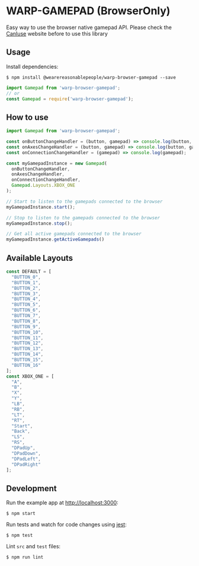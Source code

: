 # WARP-GAMEPAD (BrowserOnly)

Easy way to use the browser native gamepad API. 
Please check the [CanIuse](https://caniuse.com/#search=getGamepads) website before to use this library

## Usage

Install dependencies:

```
$ npm install @wearereasonablepeople/warp-browser-gamepad --save
```

```js
import Gamepad from 'warp-browser-gamepad';
// or
const Gamepad = require('warp-browser-gamepad');
```

## How to use

```js
import Gamepad from 'warp-browser-gamepad';

const onButtonChangeHandler = (button, gamepad) => console.log(button, gamepad);
const onAxesChangeHandler = (button, gamepad) => console.log(button, gamepad);
const onConnectionChangeHandler = (gamepad) => console.log(gamepad);

const myGamepadInstance = new Gamepad(
  onButtonChangeHandler,
  onAxesChangeHandler,
  onConnectionChangeHandler,
  Gamepad.Layouts.XBOX_ONE
);

// Start to listen to the gamepads connected to the browser
myGamepadInstance.start();

// Stop to listen to the gamepads connected to the browser
myGamepadInstance.stop();

// Get all active gamepads connected to the browser
myGamepadInstance.getActiveGamepads()

```

## Available Layouts

```js
const DEFAULT = [
  "BUTTON_0",
  "BUTTON_1",
  "BUTTON_2",
  "BUTTON_3",
  "BUTTON_4",
  "BUTTON_5",
  "BUTTON_6",
  "BUTTON_7",
  "BUTTON_8",
  "BUTTON_9",
  "BUTTON_10",
  "BUTTON_11",
  "BUTTON_12",
  "BUTTON_13",
  "BUTTON_14",
  "BUTTON_15",
  "BUTTON_16"
];
const XBOX_ONE = [
  "A",
  "B",
  "X",
  "Y",
  "LB",
  "RB",
  "LT",
  "RT",
  "Start",
  "Back",
  "LS",
  "RS",
  "DPadUp",
  "DPadDown",
  "DPadLeft",
  "DPadRight"
];
```
## Development

Run the example app at [http://localhost:3000](http://localhost:3000):

```
$ npm start
```

Run tests and watch for code changes using [jest](https://github.com/facebook/jest):

```
$ npm test
```

Lint `src` and `test` files:

```
$ npm run lint
```
